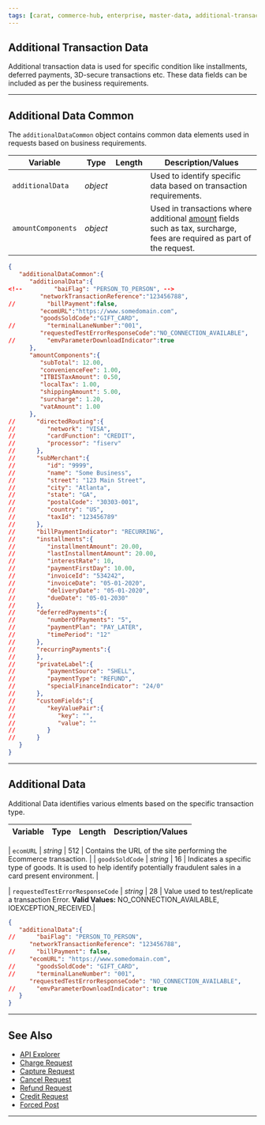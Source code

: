 ```yaml
---
tags: [carat, commerce-hub, enterprise, master-data, additional-transaction-data]
---
```


## Additional Transaction Data

Additional transaction data is used for specific condition like installments, deferred payments, 3D-secure transactions etc. These data fields can be included as per the business requirements.

---

## Additional Data Common

The `additionalDataCommon` object contains common data elements used in requests based on business requirements.

<!--
type: tab
title: additionalDataCommon
-->

| Variable | Type | Length | Description/Values |
| -------- | -- | ------------ | ------------------ |
| `additionalData` | *object* | | Used to identify specific data based on transaction requirements. |
| `amountComponents` | *object* | | Used in transactions where additional [amount](?path=docs/Resources/Master-Data/Amount-Components.md) fields such as tax, surcharge, fees are required as part of the request. |

<!--
| `directedRouting` | *object* | | Required in Directed Routing transactions. |
| `subMerchant` | *object* | | Required in transaction initiated by a [Payment Facilitator](?path=docs/Resources/Guides/Industry-Verticals/Payment-Faciliator.md) to identify the sub-merchant information. |
| `billPaymentIndicator` | *string* | 12 | Indicates the type of [bill payment](#bill-payment-indicator). | 
| `installments` | *object* | | Used in [installment bill payments](?path=docs/Resources/Guides/Bill-Payments/Installment-Payment.md). |
| `deferredPayments` | *object* | | Used in [defferred bill payments](?path=docs/Resources/Guides/Bill-Payments/Deferred-Payment.md). |
| `recurringPayments` | *object* | | Used in [recurring bill payments](?path=docs/Resources/Guides/Bill-Payments/Recurring-Payment.md). |
| `privateLabel` | *object* | | Used to process [Private Label](?path=docs/Resources/Guides/Payment-Sources/Private-Label.md) payment cards. |
| `customFields` | *array* | | Used to submit merchant custom fields used in terminal processing such as Key Value Pair. |
-->

<!--
type: tab
title: JSON Example
-->

```json
{
   "additionalDataCommon":{
      "additionalData":{
<!--         "baiFlag": "PERSON_TO_PERSON", -->
         "networkTransactionReference":"123456788",
//         "billPayment":false,
         "ecomURL":"https://www.somedomain.com",
         "goodsSoldCode":"GIFT_CARD",
//         "terminalLaneNumber":"001",
         "requestedTestErrorResponseCode":"NO_CONNECTION_AVAILABLE",
//         "emvParameterDownloadIndicator":true
      },
      "amountComponents":{
         "subTotal": 12.00,
         "convenienceFee": 1.00,
         "ITBISTaxAmount": 0.50,
         "localTax": 1.00,
         "shippingAmount": 5.00,
         "surcharge": 1.20,
         "vatAmount": 1.00
      },
//      "directedRouting":{
//         "network": "VISA",
//         "cardFunction": "CREDIT",
//         "processor": "fiserv"
//      },
//      "subMerchant":{
//         "id": "9999",
//         "name": "Some Business",
//         "street": "123 Main Street",
//         "city": "Atlanta",
//         "state": "GA",
//         "postalCode": "30303-001",
//         "country": "US",
//         "taxId": "123456789"
//      },
//      "billPaymentIndicator": "RECURRING",
//      "installments":{
//         "installmentAmount": 20.00,
//         "lastInstallmentAmount": 20.00,
//         "interestRate": 10,
//         "paymentFirstDay": 10.00,
//         "invoiceId": "534242",
//         "invoiceDate": "05-01-2020",
//         "deliveryDate": "05-01-2020",
//         "dueDate": "05-01-2030"
//      },
//      "deferredPayments":{
//         "numberOfPayments": "5",
//         "paymentPlan": "PAY_LATER",
//         "timePeriod": "12"
//      },
//      "recurringPayments":{    
//      },
//      "privateLabel":{
//         "paymentSource": "SHELL",
//         "paymentType": "REFUND",
//         "specialFinanceIndicator": "24/0"
//      },
//      "customFields":{
//         "keyValuePair":{
//            "key": "",
//            "value": ""
//         }
//      }
   }
}
```

<!-- type: tab-end -->

<!--
#### Bill Payment Indicator

| Value | Description |
| ----- | ----- |
| *SINGLE* | Single charge not for recurring services or installment plan. |
| *DEFERRED* | A charge for an order with a delayed payment for a specified amount of time. |
| *INSTALLMENT* | Single purchase where the cardholder is billed (charged) in installments. |
| *RECURRING* | Agreement where charges will occur on a periodic basis (e.g. subscriptions). |
-->
---

## Additional Data

Additional Data identifies various elments based on the specific transaction type.

<!--
type: tab
title: additionalData
-->

| Variable | Type | Length | Description/Values |
| ----- | ----- | ----- | ----- |
<!--
| `baiFlag` | *string* | 31 | Visa required [Business Application Identifier](#business-application-identifier) (BAI) used to identify the intended use of a [disbursement](?path=docs/Resources/Guides/Disbursement.md). |
| `billPayment` | *boolean* | | Identifies a [bill payment](docs/Resources/Guides/Bill-Payments/Bill-Payments.md) transaction. |
-->
| `ecomURL` | *string* | 512 | Contains the URL of the site performing the Ecommerce transaction. |
| `goodsSoldCode` | *string* | 16 | Indicates a specific type of goods. It is used to help identify potentially fraudulent sales in a card present environment. |
<!--
| `terminalLaneNumber` | *string* | 16 | Terminal Lane Number. |
-->
| `requestedTestErrorResponseCode` | *string* | 28 | Value used to test/replicate a transaction Error. **Valid Values:** NO_CONNECTION_AVAILABLE, IOEXCEPTION_RECEIVED.|
<!--
| `emvParameterDownloadIndicator` | *string* | | Indicator if EMV Parameter has to be downloaded, sent as part of Auth/Sale Response.|
-->

<!--
type: tab
title: JSON Example
-->

```json
{
   "additionalData":{
//      "baiFlag": "PERSON_TO_PERSON",
      "networkTransactionReference": "123456788",
//      "billPayment": false,
      "ecomURL": "https://www.somedomain.com",
//      "goodsSoldCode": "GIFT_CARD",
//      "terminalLaneNumber": "001",
      "requestedTestErrorResponseCode": "NO_CONNECTION_AVAILABLE",
//      "emvParameterDownloadIndicator": true
   }
}
```

<!-- type: tab-end -->

<!--
#### Business Application Identifier

The BAI determines the data carried in the message, the limits and economics that may apply to the transaction, and may be used by the sending and/or receiving issuer to make an authorization decision.

| Value | Description |
| ----- | ----- |
| *PERSON_TO_PERSON* | Person to person initiated. |
| *PERSON_TO_PERSON_BANK_INITIATED* | Person to person bank initiated. |
| *BUSINESS_TO_BUSINESS* | Business to business initiated. |
| *DIGITAL_WALLET* | Digital Wallet transfer. |
| *ACCOUNT_TO_ACCOUNT* | Account to account transfer. |
| *TOP_OFF* | Account top off or reload. |
| *ACCOUNT_VERIFICATION* | [Account verification](?path=docs/Resources/API-Documents/Payments_VAS/Verification.md) or $0.00 auth. |
| *FUNDS_TRANSFER* | Funds Transfer. |
| *DISBURSEMENT* | Funds disbursement or payout. |
| *GAMBLING_PAYOUT* | Gambling payout non-online. |
| *GAMBLING_PAYOUT_ONLINE* | Online gambling payout. |
-->

---

## See Also

- [API Explorer](../api/?type=post&path=/payments/v1/charges)
- [Charge Request](?path=docs/Resources/API-Documents/Payments/Charges.md)
- [Capture Request](?path=docs/Resources/API-Documents/Payments/Capture.md)
- [Cancel Request](?path=docs/Resources/API-Documents/Payments/Cancel.md)
- [Refund Request](?path=docs/Resources/API-Documents/Payments/Refund.md)
- [Credit Request](?path=docs/Resources/API-Documents/Payments/Credit.md)
- [Forced Post](?path=docs/Resources/API-Documents/Payments/Forced.md)

---
